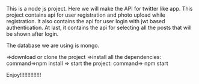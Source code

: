 This is a node js project. Here we will make the API for twitter like app. This project contains api for user registration and photo upload while registration. It also contains the api for user login with jwt based authentication. At last, it contains the api for selecting all the posts that will be shown after login.

The database we are using is mongo.


=>download or clone the project
=>install all the dependencies: command=>npm install
=> start the project: command=> npm start

Enjoy!!!!!!!!!!!!!!
